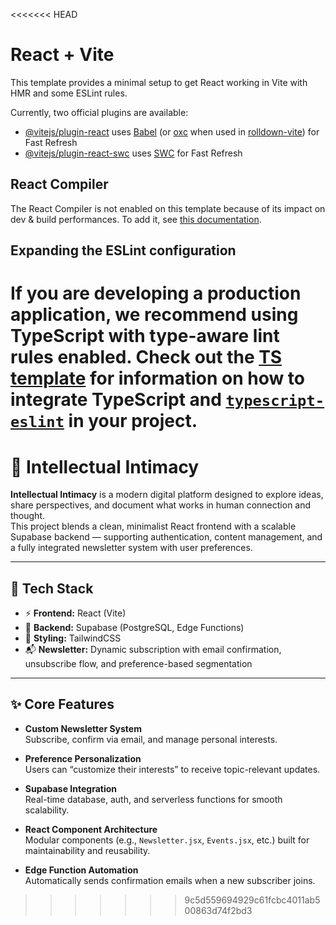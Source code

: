 <<<<<<< HEAD
# React + Vite

This template provides a minimal setup to get React working in Vite with HMR and some ESLint rules.

Currently, two official plugins are available:

- [@vitejs/plugin-react](https://github.com/vitejs/vite-plugin-react/blob/main/packages/plugin-react) uses [Babel](https://babeljs.io/) (or [oxc](https://oxc.rs) when used in [rolldown-vite](https://vite.dev/guide/rolldown)) for Fast Refresh
- [@vitejs/plugin-react-swc](https://github.com/vitejs/vite-plugin-react/blob/main/packages/plugin-react-swc) uses [SWC](https://swc.rs/) for Fast Refresh

## React Compiler

The React Compiler is not enabled on this template because of its impact on dev & build performances. To add it, see [this documentation](https://react.dev/learn/react-compiler/installation).

## Expanding the ESLint configuration

If you are developing a production application, we recommend using TypeScript with type-aware lint rules enabled. Check out the [TS template](https://github.com/vitejs/vite/tree/main/packages/create-vite/template-react-ts) for information on how to integrate TypeScript and [`typescript-eslint`](https://typescript-eslint.io) in your project.
=======
# 🧠 Intellectual Intimacy

**Intellectual Intimacy** is a modern digital platform designed to explore ideas, share perspectives, and document what works in human connection and thought.  
This project blends a clean, minimalist React frontend with a scalable Supabase backend — supporting authentication, content management, and a fully integrated newsletter system with user preferences.

---

## 🚀 Tech Stack

- ⚡ **Frontend:** React (Vite)
- 🧩 **Backend:** Supabase (PostgreSQL, Edge Functions)
- 🎨 **Styling:** TailwindCSS
- 📬 **Newsletter:** Dynamic subscription with email confirmation, unsubscribe flow, and preference-based segmentation

---

## ✨ Core Features

- **Custom Newsletter System**  
  Subscribe, confirm via email, and manage personal interests.
  
- **Preference Personalization**  
  Users can “customize their interests” to receive topic-relevant updates.

- **Supabase Integration**  
  Real-time database, auth, and serverless functions for smooth scalability.

- **React Component Architecture**  
  Modular components (e.g., `Newsletter.jsx`, `Events.jsx`, etc.) built for maintainability and reusability.

- **Edge Function Automation**  
  Automatically sends confirmation emails when a new subscriber joins.

>>>>>>> 9c5d559694929c61fcbc4011ab500863d74f2bd3
